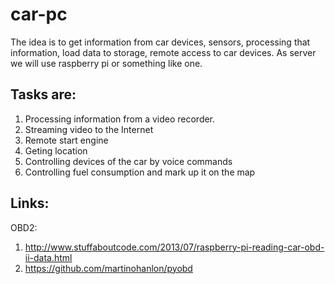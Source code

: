 car-pc
======
The idea is to get information from car devices, sensors, processing that information, load data to storage, remote access to car devices. As server we will use raspberry pi or something like one. 

Tasks are: 
----------
1.  Processing information from a video recorder.
2.  Streaming video to the Internet
3.  Remote start engine
4.  Geting location
5.  Controlling devices of the car by voice commands
6.  Controlling fuel consumption and mark up it on the map


Links:
----------
OBD2:
 1. http://www.stuffaboutcode.com/2013/07/raspberry-pi-reading-car-obd-ii-data.html
 2. https://github.com/martinohanlon/pyobd
